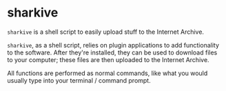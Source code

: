 # sharkive

`sharkive` is a shell script to easily upload stuff to the Internet Archive.

`sharkive`, as a shell script, relies on plugin applications to add functionality to the software.
After they're installed, they can be used to download files to your computer;
these files are then uploaded to the Internet Archive.

All functions are performed as normal commands, like what you would usually type
into your terminal / command prompt.

